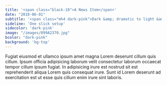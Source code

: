 ```yaml
---
title: '<span class="black-10">A News Item</span>'
date: "2018-06-01"
subtitle: '<span class="mh4 dark-pink">Dark &amp; dramatic to light &amp; airy.<span class="fw7">Bold colors</span> to classic black &amp; white.</span>'
sideline: 'One slick setup'
sidecolor: 'dark-pink'
image: "/images/099A2370.jpg"
bcolor: "dark-pink"
background: 'bg-top'
---
```

Fugiat eiusmod et ullamco ipsum amet magna Lorem deserunt cillum quis cillum. Ipsum officia adipisicing laborum velit consectetur laborum occaecat tempor cillum ipsum fugiat. In adipisicing irure est nostrud sit est reprehenderit aliqua Lorem quis consequat irure. Sunt id Lorem deserunt ad exercitation est ut esse quis cillum enim irure sint laboris.